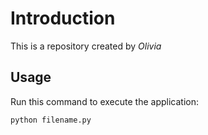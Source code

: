 # Introduction


This is a repository created by *Olivia*


## Usage


Run this command to execute the application:


`python filename.py`

 

```

